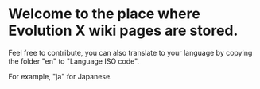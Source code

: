 # Welcome to the place where Evolution X wiki pages are stored.

Feel free to contribute, you can also translate to your language by copying the folder "en" to "Language ISO code".

For example, "ja" for Japanese.
